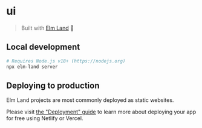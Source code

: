 # ui
> Built with [Elm Land](https://elm.land) 🌈

## Local development

```bash
# Requires Node.js v18+ (https://nodejs.org)
npx elm-land server
```

## Deploying to production

Elm Land projects are most commonly deployed as static websites. 

Please visit [the "Deployment" guide](https://elm.land/guide/deploying) to learn more
about deploying your app for free using Netlify or Vercel.